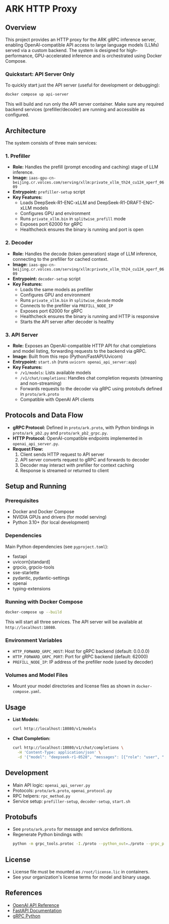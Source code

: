 # ARK HTTP Proxy

## Overview

This project provides an HTTP proxy for the ARK gRPC inference server, enabling OpenAI-compatible API access to large language models (LLMs) served via a custom backend. The system is designed for high-performance, GPU-accelerated inference and is orchestrated using Docker Compose.


### Quickstart: API Server Only

To quickly start just the API server (useful for development or debugging):

```sh
docker compose up api-server
```

This will build and run only the API server container. Make sure any required backend services (prefiller/decoder) are running and accessible as configured.

## Architecture

The system consists of three main services:

### 1. Prefiller
- **Role:** Handles the prefill (prompt encoding and caching) stage of LLM inference.
- **Image:** `iaas-gpu-cn-beijing.cr.volces.com/serving/xllm:private_xllm_th24_cu124_xperf_0609`
- **Entrypoint:** `prefiller-setup` script
- **Key Features:**
  - Loads DeepSeek-R1-ENC-xLLM and DeepSeek-R1-DRAFT-ENC-xLLM models
  - Configures GPU and environment
  - Runs `private_xllm.bin` in `splitwise_prefill` mode
  - Exposes port 62000 for gRPC
  - Healthcheck ensures the binary is running and port is open

### 2. Decoder
- **Role:** Handles the decode (token generation) stage of LLM inference, connecting to the prefiller for cached context.
- **Image:** `iaas-gpu-cn-beijing.cr.volces.com/serving/xllm:private_xllm_th24_cu124_xperf_0609`
- **Entrypoint:** `decoder-setup` script
- **Key Features:**
  - Loads the same models as prefiller
  - Configures GPU and environment
  - Runs `private_xllm.bin` in `splitwise_decode` mode
  - Connects to the prefiller via `PREFILL_NODE_IP`
  - Exposes port 62000 for gRPC
  - Healthcheck ensures the binary is running and HTTP is responsive
  - Starts the API server after decoder is healthy

### 3. API Server
- **Role:** Exposes an OpenAI-compatible HTTP API for chat completions and model listing, forwarding requests to the backend via gRPC.
- **Image:** Built from this repo (Python/FastAPI/Uvicorn)
- **Entrypoint:** `start.sh` (runs `uvicorn openai_api_server:app`)
- **Key Features:**
  - `/v1/models`: Lists available models
  - `/v1/chat/completions`: Handles chat completion requests (streaming and non-streaming)
  - Forwards requests to the decoder via gRPC using protobufs defined in `proto/ark.proto`
  - Compatible with OpenAI API clients

## Protocols and Data Flow

- **gRPC Protocol:** Defined in `proto/ark.proto`, with Python bindings in `proto/ark_pb2.py` and `proto/ark_pb2_grpc.py`.
- **HTTP Protocol:** OpenAI-compatible endpoints implemented in `openai_api_server.py`.
- **Request Flow:**
  1. Client sends HTTP request to API server
  2. API server converts request to gRPC and forwards to decoder
  3. Decoder may interact with prefiller for context caching
  4. Response is streamed or returned to client

## Setup and Running

### Prerequisites
- Docker and Docker Compose
- NVIDIA GPUs and drivers (for model serving)
- Python 3.10+ (for local development)

### Dependencies
Main Python dependencies (see `pyproject.toml`):
- fastapi
- uvicorn[standard]
- grpcio, grpcio-tools
- sse-starlette
- pydantic, pydantic-settings
- openai
- typing-extensions

### Running with Docker Compose

```sh
docker-compose up --build
```

This will start all three services. The API server will be available at `http://localhost:18080`.

### Environment Variables
- `HTTP_FORWARD_GRPC_HOST`: Host for gRPC backend (default: 0.0.0.0)
- `HTTP_FORWARD_GRPC_PORT`: Port for gRPC backend (default: 62000)
- `PREFILL_NODE_IP`: IP address of the prefiller node (used by decoder)

### Volumes and Model Files
- Mount your model directories and license files as shown in `docker-compose.yaml`.

## Usage

- **List Models:**
  ```sh
  curl http://localhost:18080/v1/models
  ```
- **Chat Completion:**
  ```sh
  curl http://localhost:18080/v1/chat/completions \
    -H 'Content-Type: application/json' \
    -d '{"model": "deepseek-r1-0528", "messages": [{"role": "user", "content": "Hello!"}]}'
  ```

## Development

- Main API logic: `openai_api_server.py`
- Protocols: `proto/ark.proto`, `openai_protocol.py`
- RPC helpers: `rpc_method.py`
- Service setup: `prefiller-setup`, `decoder-setup`, `start.sh`

## Protobufs
- See `proto/ark.proto` for message and service definitions.
- Regenerate Python bindings with:
  ```sh
  python -m grpc_tools.protoc -I./proto --python_out=./proto --grpc_python_out=./proto ./proto/ark.proto
  ```

## License
- License file must be mounted as `/root/license.lic` in containers.
- See your organization's license terms for model and binary usage.

## References
- [OpenAI API Reference](https://platform.openai.com/docs/api-reference/introduction)
- [FastAPI Documentation](https://fastapi.tiangolo.com/)
- [gRPC Python](https://grpc.io/docs/languages/python/) 